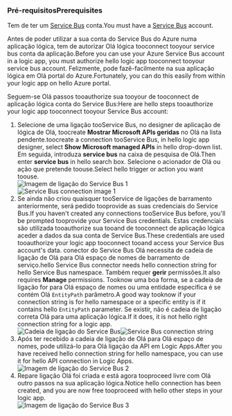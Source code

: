 ### <a name="prerequisites"></a><span data-ttu-id="48953-101">Pré-requisitos</span><span class="sxs-lookup"><span data-stu-id="48953-101">Prerequisites</span></span>
<span data-ttu-id="48953-102">Tem de ter um [Service Bus](https://azure.microsoft.com/services/service-bus/) conta.</span><span class="sxs-lookup"><span data-stu-id="48953-102">You must have a [Service Bus](https://azure.microsoft.com/services/service-bus/) account.</span></span>  

<span data-ttu-id="48953-103">Antes de poder utilizar a sua conta do Service Bus do Azure numa aplicação lógica, tem de autorizar Olá lógica tooconnect tooyour service bus conta da aplicação.</span><span class="sxs-lookup"><span data-stu-id="48953-103">Before you can use your Azure Service Bus account in a logic app, you must authorize hello logic app tooconnect tooyour service bus account.</span></span> <span data-ttu-id="48953-104">Felizmente, pode fazê-facilmente na sua aplicação lógica em Olá portal do Azure.</span><span class="sxs-lookup"><span data-stu-id="48953-104">Fortunately, you can do this easily from within your logic app on hello Azure portal.</span></span>  

<span data-ttu-id="48953-105">Seguem-se Olá passos tooauthorize sua tooyour de tooconnect de aplicação lógica conta do Service Bus:</span><span class="sxs-lookup"><span data-stu-id="48953-105">Here are hello steps tooauthorize your logic app tooconnect tooyour Service Bus account:</span></span>  

1. <span data-ttu-id="48953-106">Selecione de uma ligação tooService Bus, no designer de aplicação de lógica de Olá, toocreate **Mostrar Microsoft APIs geridas** no Olá na lista pendente.</span><span class="sxs-lookup"><span data-stu-id="48953-106">toocreate a connection tooService Bus, in hello logic app designer, select **Show Microsoft managed APIs** in hello drop-down list.</span></span> <span data-ttu-id="48953-107">Em seguida, introduza **service bus** na caixa de pesquisa de Olá.</span><span class="sxs-lookup"><span data-stu-id="48953-107">Then enter **service bus** in hello search box.</span></span> <span data-ttu-id="48953-108">Selecione o acionador de Olá ou ação que pretende toouse.</span><span class="sxs-lookup"><span data-stu-id="48953-108">Select hello trigger or action you want toouse.</span></span>  
    <span data-ttu-id="48953-109">![Imagem de ligação do Service Bus 1](./media/connectors-create-api-servicebus/servicebus-1.png)</span><span class="sxs-lookup"><span data-stu-id="48953-109">![Service Bus connection image 1](./media/connectors-create-api-servicebus/servicebus-1.png)</span></span>  
2. <span data-ttu-id="48953-110">Se ainda não criou quaisquer tooService de ligações de barramento anteriormente, será pedido tooprovide as suas credenciais do Service Bus.</span><span class="sxs-lookup"><span data-stu-id="48953-110">If you haven't created any connections tooService Bus before, you'll be prompted tooprovide your Service Bus credentials.</span></span> <span data-ttu-id="48953-111">Estas credenciais são utilizada tooauthorize sua tooand de tooconnect de aplicação lógica aceder a dados da sua conta de Service Bus.</span><span class="sxs-lookup"><span data-stu-id="48953-111">These credentials are used tooauthorize your logic app tooconnect tooand access your Service Bus account's data.</span></span> <span data-ttu-id="48953-112">conector do Service Bus Olá necessita de cadeia de ligação de Olá para Olá espaço de nomes de barramento de serviço.</span><span class="sxs-lookup"><span data-stu-id="48953-112">hello Service Bus connector needs hello connection string for hello Service Bus namespace.</span></span> <span data-ttu-id="48953-113">Também requer **gerir** permissões.</span><span class="sxs-lookup"><span data-stu-id="48953-113">It also requires **Manage** permissions.</span></span> <span data-ttu-id="48953-114">Tooknow uma boa forma, se a cadeia de ligação for para Olá espaço de nomes ou uma entidade específica é se contém Olá `EntityPath` parâmetro.</span><span class="sxs-lookup"><span data-stu-id="48953-114">A good way tooknow if your connection string is for hello namespace or a specific entity is if it contains hello `EntityPath` parameter.</span></span> <span data-ttu-id="48953-115">Se existir, não é cadeia de ligação correta Olá para uma aplicação lógica.</span><span class="sxs-lookup"><span data-stu-id="48953-115">If it does, it is not hello right connection string for a logic app.</span></span>  
    <span data-ttu-id="48953-116">![Cadeia de ligação do Service Bus](./media/connectors-create-api-servicebus/connectionstring.png)</span><span class="sxs-lookup"><span data-stu-id="48953-116">![Service Bus connection string](./media/connectors-create-api-servicebus/connectionstring.png)</span></span>
3. <span data-ttu-id="48953-117">Após ter recebido a cadeia de ligação de Olá para Olá espaço de nomes, pode utilizá-lo para Olá ligação da API em Logic Apps.</span><span class="sxs-lookup"><span data-stu-id="48953-117">After you have received hello connection string for hello namespace, you can use it for hello API connection in Logic Apps.</span></span>  
    ![Imagem de ligação do Service Bus 2](./media/connectors-create-api-servicebus/servicebus-2.png)  
4. <span data-ttu-id="48953-119">Repare ligação Olá foi criada e está agora tooproceed livre com Olá outro passos na sua aplicação lógica.</span><span class="sxs-lookup"><span data-stu-id="48953-119">Notice hello connection has been created, and you are now free tooproceed with hello other steps in your logic app.</span></span>  
    ![Imagem de ligação do Service Bus 3](./media/connectors-create-api-servicebus/servicebus-3.png)   

